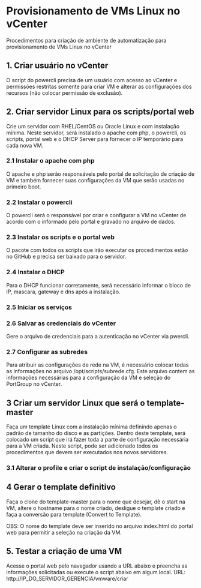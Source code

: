 # Provisionamento de VMs Linux no vCenter

Procedimentos para criação de ambiente de automatização para provisionamento de VMs Linux no vCenter

## 1. Criar usuário no vCenter
O script do powercli precisa de um usuário com acesso ao vCenter e permissões restritas somente para criar VM e alterar as configurações dos recursos (não colocar permissão de exclusão).

## 2. Criar servidor Linux para os scripts/portal web
Crie um servidor com RHEL/CentOS ou Oracle Linux e com instalação mínima. Neste servidor, será instalado o apache com php, o powercli, os scripts, portal web e o DHCP Server para fornecer o IP temporário para cada nova VM.

### 2.1 Instalar o apache com php
O apache e php serão responsáveis pelo portal de solicitação de criação de VM e também fornecer suas configurações da VM que serão usadas no primeiro boot.

### 2.2 Instalar o powercli
O powercli será o responsável por criar e configurar a VM no vCenter de acordo com o informado pelo portal e gravado no arquivo de dados.

### 2.3 Instalar os scripts e o portal web
O pacote com todos os scripts que irão executar os procedimentos estão no GitHub e precisa ser baixado para o servidor.

### 2.4 Instalar o DHCP
Para o DHCP funcionar corretamente, será necessário informar o bloco de IP, mascara, gateway e dns após a instalação.

### 2.5 Iniciar os serviços

### 2.6 Salvar as credenciais do vCenter
Gere o arquivo de credenciais para a autenticação no vCenter via pwercli.

### 2.7 Configurar as subredes
Para atribuir as configurações de rede na VM, é necessário colocar todas as informações no arquivo /opt/scripts/subrede.cfg. Este arquivo contem as informações necessárias para a configuração da VM e seleção do PortGroup no vCenter.

## 3 Criar um servidor Linux que será o template-master
Faça um template Linux com a instalação mínima definindo apenas o padrão de tamanho do disco e as partições.
Dentro deste template, será colocado um script que irá fazer toda a parte de configuração necessária para a VM criada. Neste script, pode ser adicionado todos os procedimentos que devem ser executados nos novos servidores.

### 3.1 Alterar o profile e criar o script de instalação/configuração

## 4 Gerar o template definitivo
Faça o clone do template-master para o nome que desejar, dê o start na VM, altere o hostname para o nome criado, desligue o template criado e faça a conversão para template (Convert to Template).

OBS: O nome do template deve ser inserido no arquivo index.html do portal web para permitir a seleção na criação da VM.

## 5. Testar a criação de uma VM

Acesse o portal web pelo navegador usando a URL abaixo e preencha as informações solicitadas ou execute o script abaixo em algum local.
URL: http://IP_DO_SERVIDOR_GERENCIA/vmware/criar
